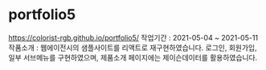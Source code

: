 # portfolio5
https://colorist-rgb.github.io/portfolio5/
작업기간 : 2021-05-04 ~ 2021-05-11
작품소개 :
웹에이전시의 샘플사이트를 리액트로 재구현하였습니다.
로그인, 회원가입, 일부 서브메뉴를 구현하였으며,
제품소개 페이지에는 제이슨데이터를 활용하였습니다.
